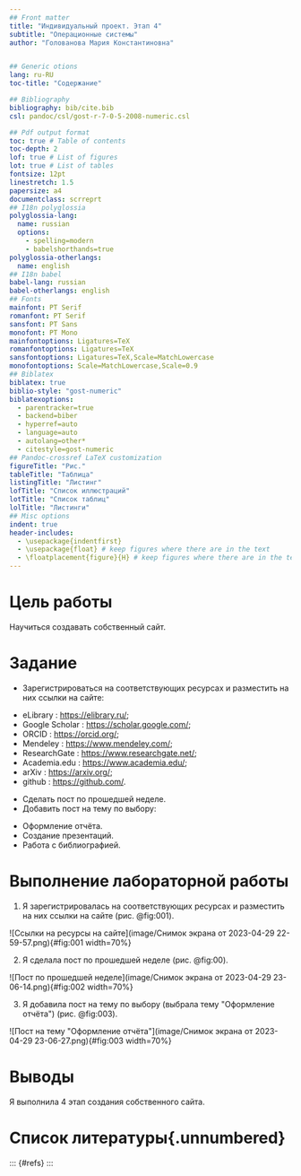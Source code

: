 ```yaml
---
## Front matter
title: "Индивидуальный проект. Этап 4"
subtitle: "Операционные системы"
author: "Голованова Мария Константиновна"


## Generic otions
lang: ru-RU
toc-title: "Содержание"

## Bibliography
bibliography: bib/cite.bib
csl: pandoc/csl/gost-r-7-0-5-2008-numeric.csl

## Pdf output format
toc: true # Table of contents
toc-depth: 2
lof: true # List of figures
lot: true # List of tables
fontsize: 12pt
linestretch: 1.5
papersize: a4
documentclass: scrreprt
## I18n polyglossia
polyglossia-lang:
  name: russian
  options:
	- spelling=modern
	- babelshorthands=true
polyglossia-otherlangs:
  name: english
## I18n babel
babel-lang: russian
babel-otherlangs: english
## Fonts
mainfont: PT Serif
romanfont: PT Serif
sansfont: PT Sans
monofont: PT Mono
mainfontoptions: Ligatures=TeX
romanfontoptions: Ligatures=TeX
sansfontoptions: Ligatures=TeX,Scale=MatchLowercase
monofontoptions: Scale=MatchLowercase,Scale=0.9
## Biblatex
biblatex: true
biblio-style: "gost-numeric"
biblatexoptions:
  - parentracker=true
  - backend=biber
  - hyperref=auto
  - language=auto
  - autolang=other*
  - citestyle=gost-numeric
## Pandoc-crossref LaTeX customization
figureTitle: "Рис."
tableTitle: "Таблица"
listingTitle: "Листинг"
lofTitle: "Список иллюстраций"
lotTitle: "Список таблиц"
lolTitle: "Листинги"
## Misc options
indent: true
header-includes:
  - \usepackage{indentfirst}
  - \usepackage{float} # keep figures where there are in the text
  - \floatplacement{figure}{H} # keep figures where there are in the text
---
```


# Цель работы

Научиться создавать собственный сайт.

# Задание

* Зарегистрироваться на соответствующих ресурсах и разместить на них ссылки на сайте:
-  eLibrary : https://elibrary.ru/;
- Google Scholar : https://scholar.google.com/;
- ORCID : https://orcid.org/;
- Mendeley : https://www.mendeley.com/;
- ResearchGate : https://www.researchgate.net/;
- Academia.edu : https://www.academia.edu/;
- arXiv : https://arxiv.org/;
- github : https://github.com/.
* Сделать пост по прошедшей неделе.
* Добавить пост на тему по выбору:
- Оформление отчёта.
- Создание презентаций.
- Работа с библиографией.

# Выполнение лабораторной работы

1. Я зарегистрировалась на соответствующих ресурсах и разместить на них ссылки на сайте (рис. @fig:001).

![Ссылки на ресурсы на сайте](image/Снимок экрана от 2023-04-29 22-59-57.png){#fig:001 width=70%}

2. Я сделала пост по прошедшей неделе (рис. @fig:00).

![Пост по прошедшей неделе](image/Снимок экрана от 2023-04-29 23-06-14.png){#fig:002 width=70%}

3. Я добавила пост на тему по выбору (выбрала тему "Оформление отчёта") (рис. @fig:003).

![Пост на тему "Оформление отчёта"](image/Снимок экрана от 2023-04-29 23-06-27.png){#fig:003 width=70%}

# Выводы

Я выполнила 4 этап создания собственного сайта.

# Список литературы{.unnumbered}

::: {#refs}
:::

